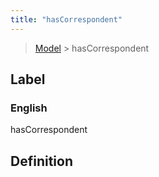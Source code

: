 ```yaml
---
title: "hasCorrespondent"
---
```


> [Model](./../) > hasCorrespondent

## Label

### English
hasCorrespondent


## Definition



    
